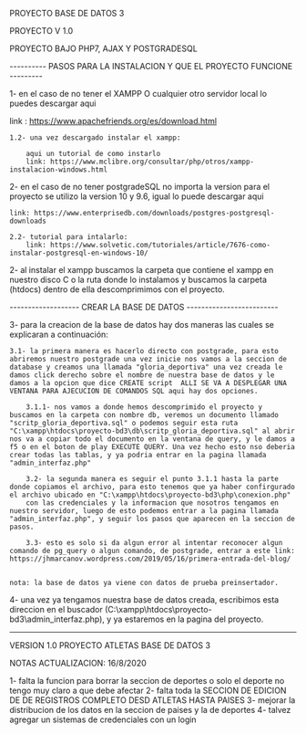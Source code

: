 PROYECTO BASE DE DATOS 3 

PROYECTO V 1.0

PROYECTO BAJO PHP7, AJAX Y POSTGRADESQL  

---------- PASOS PARA LA INSTALACION Y QUE EL PROYECTO FUNCIONE ---------

1- en el caso de no tener el XAMPP O cualquier otro servidor local lo puedes descargar aqui 

link : https://www.apachefriends.org/es/download.html

    1.2- una vez descargado instalar el xampp:

        aqui un tutorial de como instarlo 
        link: https://www.mclibre.org/consultar/php/otros/xampp-instalacion-windows.html

2- en el caso de no tener postgradeSQL no importa la version para el proyecto se utilizo la version 10 y 9.6, igual lo puede descargar aqui

    link: https://www.enterprisedb.com/downloads/postgres-postgresql-downloads

    2.2- tutorial para intalarlo:    
        link: https://www.solvetic.com/tutoriales/article/7676-como-instalar-postgresql-en-windows-10/


2- al instalar el xampp buscamos la carpeta que contiene el xampp en nuestro disco C o la ruta donde lo instalamos y buscamos la carpeta (htdocs) dentro de ella  descomprimimos con el proyecto.



------------------- CREAR LA BASE DE DATOS -------------------------

3- para la creacion de la base de datos hay dos maneras las cuales se explicaran a continuación:

    3.1- la primera manera es hacerlo directo con postgrade, para esto abriremos nuestro postgrade una vez inicie nos vamos a la seccion de database y creamos una llamada "gloria_deportiva" una vez creada le damos click derecho sobre el nombre de nuestra base de datos y le damos a la opcion que dice CREATE script  ALLI SE VA A DESPLEGAR UNA VENTANA PARA AJECUCION DE COMANDOS SQL aqui hay dos opciones.

        3.1.1- nos vamos a donde hemos descomprimido el proyecto y buscamos en la carpeta con nombre db, veremos un documento llamado "scritp_gloria_deportiva.sql" o podemos seguir esta ruta "C:\xampp\htdocs\proyecto-bd3\db\scritp_gloria_deportiva.sql" al abrir nos va a copiar todo el documento en la ventana de query, y le damos a f5 o en el boton de play EXECUTE QUERY. Una vez hecho esto nso deberia crear todas las tablas, y ya podria entrar en la pagina llamada "admin_interfaz.php"

        3.2- la segunda manera es seguir el punto 3.1.1 hasta la parte donde copiamos el archivo, para esto tenemos que ya haber confirgurado el archivo ubicado en "C:\xampp\htdocs\proyecto-bd3\php\conexion.php"
        con las credenciales y la informacion que nosotros tengamos en nuestro servidor, luego de esto podemos entrar a la pagina llamada "admin_interfaz.php", y seguir los pasos que aparecen en la seccion de pasos.

        3.3- esto es solo si da algun error al intentar reconocer algun comando de pg_query o algun comando, de postgrade, entrar a este link: https://jhmarcanov.wordpress.com/2019/05/16/primera-entrada-del-blog/
         

    nota: la base de datos ya viene con datos de prueba preinsertador.

4- una vez ya tengamos nuestra base de datos creada, escribimos esta direccion en el buscador (C:\xampp\htdocs\proyecto-bd3\admin_interfaz.php), y ya estaremos en la pagina del proyecto.





------------------------------------------------------------
VERSION 1.0 PROYECTO ATLETAS BASE DE DATOS 3

NOTAS ACTUALIZACION: 16/8/2020

1- falta la funcion para borrar la seccion de deportes o solo el deporte no tengo muy claro a que debe afectar 
2- falta toda la SECCION DE EDICION DE DE REGISTROS COMPLETO DESD ATLETAS HASTA PAISES
3- mejorar la distribucion de los datos en la seccion de paises y la de deportes 
4- talvez agregar un sistemas de credenciales con un login 

